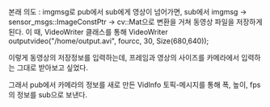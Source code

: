 본래 의도 : imgmsg로 pub에서 sub에게 영상이 넘어가면, 
sub에서 imgmsg -> sensor_msgs::ImageConstPtr -> cv::Mat으로 변환을 거쳐 동영상 파일을 저장하게 된다. 
이 때, VideoWriter 클래스를 통해 VideoWriter outputvideo("/home/output.avi", fourcc, 30, Size(680,640)); 

이렇게 동영상의 저장정보를 입력하는데, 프레임과 영상의 사이즈를 카메라에서 입력하는 그대로 받아보고 싶었다. 

그래서 pub에서 카메라의 정보를 새로 만든 VidInfo 토픽-메시지를 통해 폭, 높이, fps의 정보를 sub으로 보낸다. 


